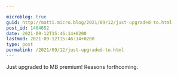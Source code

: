 ```yaml
---

microblog: true
guid: http://matti.micro.blog/2021/09/12/just-upgraded-to.html
post_id: 1404652
date: 2021-09-12T15:46:14+0200
lastmod: 2021-09-12T15:46:14+0200
type: post
permalink: /2021/09/12/just-upgraded-to.html
---
```

Just upgraded to MB premium! Reasons forthcoming.
